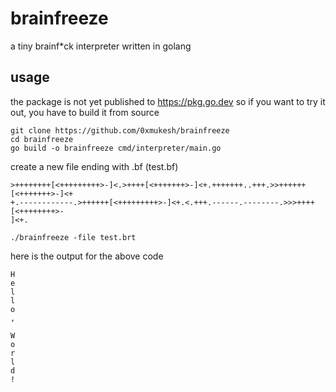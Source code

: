 # brainfreeze

a tiny brainf\*ck interpreter written in golang

## usage

the package is not yet published to https://pkg.go.dev so if you want to try it out, you have to build it from source

```
git clone https://github.com/0xmukesh/brainfreeze
cd brainfreeze
go build -o brainfreeze cmd/interpreter/main.go
```

create a new file ending with .bf (test.bf)

```
>++++++++[<+++++++++>-]<.>++++[<+++++++>-]<+.+++++++..+++.>>++++++[<+++++++>-]<+
+.------------.>++++++[<+++++++++>-]<+.<.+++.------.--------.>>>++++[<++++++++>-
]<+.
```

```
./brainfreeze -file test.brt
```

here is the output for the above code

```
H
e
l
l
o
,

W
o
r
l
d
!
```
